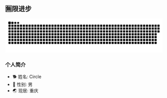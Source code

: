 ## 🈚️限进步

![](https://github.com/Circle930/Circle930/blob/output/github-contribution-grid-snake-dark.svg)

### 个人简介
- 🐕 姓名: Circle
- 👦 性别: 男
- 🌏 现居: 重庆
